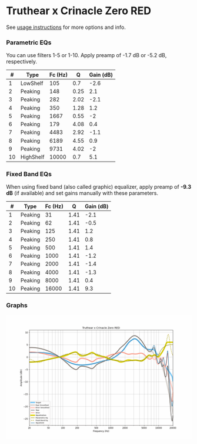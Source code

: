 # Truthear x Crinacle Zero RED
See [usage instructions](https://github.com/jaakkopasanen/AutoEq#usage) for more options and info.

### Parametric EQs
You can use filters 1-5 or 1-10. Apply preamp of -1.7 dB or -5.2 dB, respectively.

|   # | Type      |   Fc (Hz) |    Q |   Gain (dB) |
|-----|-----------|-----------|------|-------------|
|   1 | LowShelf  |       105 | 0.7  |        -2.6 |
|   2 | Peaking   |       148 | 0.25 |         2.1 |
|   3 | Peaking   |       282 | 2.02 |        -2.1 |
|   4 | Peaking   |       350 | 1.28 |         1.2 |
|   5 | Peaking   |      1667 | 0.55 |        -2   |
|   6 | Peaking   |       179 | 4.08 |         0.4 |
|   7 | Peaking   |      4483 | 2.92 |        -1.1 |
|   8 | Peaking   |      6189 | 4.55 |         0.9 |
|   9 | Peaking   |      9731 | 4.02 |        -2   |
|  10 | HighShelf |     10000 | 0.7  |         5.1 |

### Fixed Band EQs
When using fixed band (also called graphic) equalizer, apply preamp of **-9.3 dB** (if available) and set gains manually with these parameters.

|   # | Type    |   Fc (Hz) |    Q |   Gain (dB) |
|-----|---------|-----------|------|-------------|
|   1 | Peaking |        31 | 1.41 |        -2.1 |
|   2 | Peaking |        62 | 1.41 |        -0.5 |
|   3 | Peaking |       125 | 1.41 |         1.2 |
|   4 | Peaking |       250 | 1.41 |         0.8 |
|   5 | Peaking |       500 | 1.41 |         1.4 |
|   6 | Peaking |      1000 | 1.41 |        -1.2 |
|   7 | Peaking |      2000 | 1.41 |        -1.4 |
|   8 | Peaking |      4000 | 1.41 |        -1.3 |
|   9 | Peaking |      8000 | 1.41 |         0.4 |
|  10 | Peaking |     16000 | 1.41 |         9.3 |

### Graphs
![](./Truthear%20x%20Crinacle%20Zero%20RED.png)
